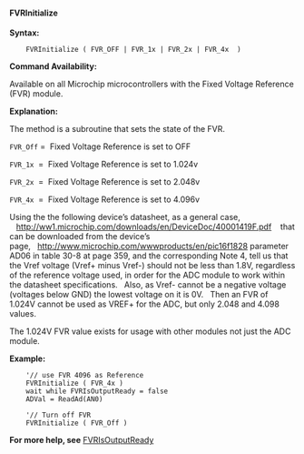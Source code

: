 <div class="section">

<div class="titlepage">

<div>

<div>

#### <span id="_fvrinitialize"></span>FVRInitialize

</div>

</div>

</div>

<span class="strong">**Syntax:**</span>

``` screen
    FVRInitialize ( FVR_OFF | FVR_1x | FVR_2x | FVR_4x  )
```

<span class="strong">**Command Availability:**</span>

Available on all Microchip microcontrollers with the Fixed Voltage
Reference (FVR) module.

<span class="strong">**Explanation:**</span>

The method is a subroutine that sets the state of the FVR.   

`FVR_Off` =  Fixed Voltage Reference is set to OFF

`FVR_1x`  =  Fixed Voltage Reference is set to 1.024v

`FVR_2x`  =  Fixed Voltage Reference is set to 2.048v

`FVR_4x`  =  Fixed Voltage Reference is set to 4.096v

Using the the following device’s datasheet, as a general case,
   <http://ww1.microchip.com/downloads/en/DeviceDoc/40001419F.pdf>
   that can be downloaded from the device’s
page,   <http://www.microchip.com/wwwproducts/en/pic16f1828> parameter
AD06 in table 30-8 at page 359, and the corresponding Note 4, tell us
that the Vref voltage (Vref+ minus Vref-) should not be less than 1.8V,
regardless of the reference voltage used, in order for the ADC module to
work within the datasheet specifications.   Also, as Vref- cannot be a
negative voltage (voltages below GND) the lowest voltage on it is 0V.
  Then an FVR of 1.024V cannot be used as VREF+ for the ADC, but only
2.048 and 4.098 values.

The 1.024V FVR value exists for usage with other modules not just the
ADC module.

<span class="strong">**Example:**</span>

``` screen
    '// use FVR 4096 as Reference
    FVRInitialize ( FVR_4x )
    wait while FVRIsOutputReady = false
    ADVal = ReadAd(AN0)

    '// Turn off FVR
    FVRInitialize ( FVR_Off )
```

<span class="strong">**For more help, see**</span>
<a href="_fvrisoutputready.html" class="link" title="FVRIsOutputReady">FVRIsOutputReady</a>

</div>
